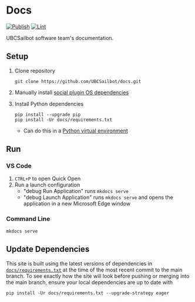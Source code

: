 # Docs

[![Publish](https://github.com/UBCSailbot/docs/actions/workflows/publish.yml/badge.svg)](https://github.com/UBCSailbot/docs/actions/workflows/publish.yml)
[![Lint](https://github.com/UBCSailbot/docs/actions/workflows/lint.yml/badge.svg)](https://github.com/UBCSailbot/docs/actions/workflows/lint.yml)

UBCSailbot software team's documentation.

## Setup

1. Clone repository

    ```
    git clone https://github.com/UBCSailbot/docs.git
    ```

2. Manually install [social plugin OS dependencies](https://squidfunk.github.io/mkdocs-material/setup/setting-up-social-cards/#dependencies)

3. Install Python dependencies

    ```
   pip install --upgrade pip
   pip install -Ur docs/requirements.txt
   ```

    - Can do this in a [Python virtual environment](https://ubcsailbot.github.io/docs/reference/python/virtual-environments/)

## Run

### VS Code

1. `CTRL+P` to open Quick Open
2. Run a launch configuration
    - "debug Run Application" runs `mkdocs serve`
    - "debug Launch Application" runs `mkdocs serve` and opens the application in a new Microsoft Edge window

### Command Line

```
mkdocs serve
```

## Update Dependencies

This site is built using the latest versions of dependencies in [`docs/requirements.txt`](./docs/requirements.txt)
at the time of the most recent commit to the main branch.
To see exactly how the site will look before pushing or merging into the main branch,
ensure your local dependencies are up to date with

```
pip install -Ur docs/requirements.txt --upgrade-strategy eager
```
